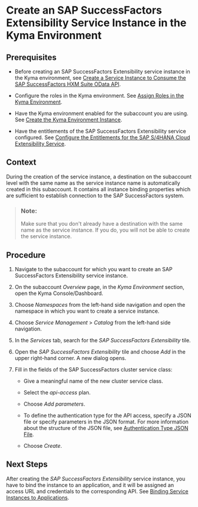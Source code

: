 <!-- loiof371f81d06c64a0fb507307c9ad24646 -->

# Create an SAP SuccessFactors Extensibility Service Instance in the Kyma Environment



<a name="loiof371f81d06c64a0fb507307c9ad24646__prereq_fms_2dv_5lb"/>

## Prerequisites

-   Before creating an SAP SuccessFactors Extensibility service instance in the Kyma environment, see [Create a Service Instance to Consume the SAP SuccessFactors HXM Suite OData API](create-a-service-instance-to-consume-the-sap-successfactors-hxm-suite-odata-api-46c5ea1.md).

-   Configure the roles in the Kyma environment. See [Assign Roles in the Kyma Environment](../50-administration-and-ops/assign-roles-in-the-kyma-environment-148ae38.md).

-   Have the Kyma environment enabled for the subaccount you are using. See [Create the Kyma Environment Instance](../50-administration-and-ops/create-the-kyma-environment-instance-09dd313.md).

-   Have the entitlements of the SAP SuccessFactors Extensibility service configured. See [Configure the Entitlements for the SAP S/4HANA Cloud Extensibility Service](configure-the-entitlements-for-the-sap-s-4hana-cloud-extensibility-service-65ad330.md).




## Context

During the creation of the service instance, a destination on the subaccount level with the same name as the service instance name is automatically created in this subaccount. It contains all instance binding properties which are sufficient to establish connection to the SAP SuccessFactors system.

> ### Note:  
> Make sure that you don't already have a destination with the same name as the service instance. If you do, you will not be able to create the service instance.



<a name="loiof371f81d06c64a0fb507307c9ad24646__steps_uws_wlh_vlb"/>

## Procedure

1.  Navigate to the subaccount for which you want to create an SAP SuccessFactors Extensibility service instance.

2.  On the subaccount *Overview* page, in the *Kyma Environment* section, open the Kyma Console/Dashboard.

3.  Choose *Namespaces* from the left-hand side navigation and open the namespace in which you want to create a service instance.

4.  Choose *Service Management* \> *Catalog* from the left-hand side navigation.

5.  In the *Services* tab, search for the *SAP SuccessFactors Extensibility* tile.

6.  Open the *SAP SuccessFactors Extensibility* tile and choose *Add* in the upper right-hand corner. A new dialog opens.

7.  Fill in the fields of the SAP SuccessFactors cluster service class:

    -   Give a meaningful name of the new cluster service class.

    -   Select the *api-access* plan.

    -   Choose *Add parameters*.

    -   To define the authentication type for the API access, specify a JSON file or specify parameters in the JSON format. For more information about the structure of the JSON file, see [Authentication Type JSON File](authentication-type-json-file-543fbd6.md).

    -   Choose *Create*.





<a name="loiof371f81d06c64a0fb507307c9ad24646__postreq_adb_3v5_gmb"/>

## Next Steps

After creating the *SAP SuccessFactors Extensibility* service instance, you have to bind the instance to an application, and it will be assigned an access URL and credentials to the corresponding API. See [Binding Service Instances to Applications](../30-development/binding-service-instances-to-applications-d1aa23c.md).

